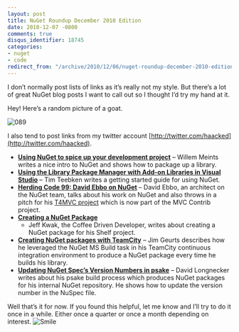 ```yaml
---
layout: post
title: NuGet Roundup December 2010 Edition
date: 2010-12-07 -0800
comments: true
disqus_identifier: 18745
categories:
- nuget
- code
redirect_from: "/archive/2010/12/06/nuget-roundup-december-2010-edition.aspx/"
---
```


I don’t normally post lists of links as it’s really not my style. But
there’s a lot of great NuGet blog posts I want to call out so I thought
I’d try my hand at it.

Hey! Here’s a random picture of a goat.

![089](http://haacked.com/images/haacked_com/WindowsLiveWriter/NuGet-Roundup-December-Edition_A5E7/089.jpg "089")

I also tend to post links from my twitter account
[http://twitter.com/haacked](http://twitter.com/haacked).

-   **[Using NuGet to spice up your development
    project](http://blogs.infosupport.com/blogs/willemm/archive/2010/11/22/using-nuget-to-spice-up-your-development-project.aspx "Using Nuget To Spice Up a Library")**
    – Willem Meints writes a nice intro to NuGet and shows how to
    package up a library.
-   [**Using the Library Package Manager with Add-on Libraries in Visual
    Studio**](http://blogs.msdn.com/b/timlee/archive/2010/11/11/using-the-library-package-manager-with-add-on-libraries-in-visual-studio.aspx "Using NuGet")
    – Tim Teebken writes a getting started guide for using NuGet.
-   [**Herding Code 99: David Ebbo on
    NuGet**](http://herdingcode.com/?p=296 "Herding Code 99") – David
    Ebbo, an architect on the NuGet team, talks about his work on NuGet
    and also throws in a pitch for his [T4MVC
    project](http://mvccontrib.codeplex.com/wikipage?title=T4MVC "T4MVC")
    which is now part of the MVC Contrib project.
-   [**Creating a NuGet
    Package**](http://coffeedrivendev.blogspot.com/2010/12/creating-nuget-package.html "Creating a NuGet Package")
    - Jeff Kwak, the Coffee Driven Developer, writes about creating a
    NuGet package for his Shelf project.
-   [**Creating NuGet packages with
    TeamCity**](http://biasecurities.com/blog/2010/creating-nuget-packages-with-teamcity/ "Creating NuGet Packages with TeamCity")
    – Jim Geurts describes how he leveraged the NuGet MS Build task in
    his TeamCity continuous integration environment to produce a NuGet
    package every time he builds his library.
-   [**Updating NuGet Spec’s Version Numbers in
    psake**](http://tiredblogger.wordpress.com/2010/12/03/updating-nuget-specs-version-numbers-in-psake/ "Updating NuSpec version numbers")
    – David Longnecker writes about his psake build process which
    produces NuGet packages for his internal NuGet repository. He shows
    how to update the version number in the NuSpec file.

Well that’s it for now. If you found this helpful, let me know and I’ll
try to do it once in a while. Either once a quarter or once a month
depending on interest.
![Smile](http://haacked.com/images/haacked_com/WindowsLiveWriter/NuGet-Roundup-December-Edition_A5E7/wlEmoticon-smile_2.png)

